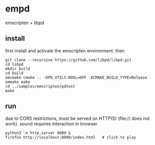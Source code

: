 # empd

emscripten + libpd

## install

first install and activate the emscripten environment. then

```
git clone --recursive https://github.com/libpd/libpd.git
cd libpd
mkdir build
cd build
emcmake cmake .. -DPD_UTILS:BOOL=OFF -DCMAKE_BUILD_TYPE=Release
emmake make
cd ../samples/emscripten/pdtest
make
```

## run

due to CORS restrictions, must be served on HTTP(S)
(file:// does not work).  sound requires interaction in browser.

```
python3 -m http.server 8080 &
firefox http://localhost:8080/index.html   # click to play
```
